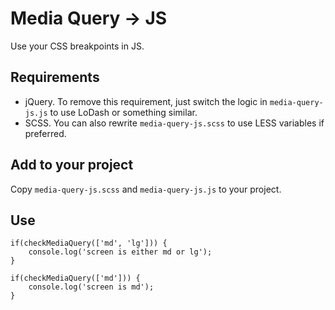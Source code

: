 # Media Query -> JS

Use your CSS breakpoints in JS.

## Requirements

- jQuery. To remove this requirement, just switch the logic in `media-query-js.js` to use LoDash or something similar.
- SCSS. You can also rewrite `media-query-js.scss` to use LESS variables if preferred.

## Add to your project

Copy `media-query-js.scss` and `media-query-js.js` to your project.

## Use

    if(checkMediaQuery(['md', 'lg'])) {
    	console.log('screen is either md or lg');
    }

    if(checkMediaQuery(['md'])) {
    	console.log('screen is md');
    }

